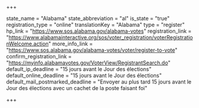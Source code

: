 +++

state_name = "Alabama"
state_abbreviation = "al"
is_state = "true"
registration_type = "online"
translationKey = "Alabama"
type = "register"
hp_link = "https://www.sos.alabama.gov/alabama-votes"
registration_link = "https://www.alabamainteractive.org/sos/voter_registration/voterRegistrationWelcome.action"
more_info_link = "https://www.sos.alabama.gov/alabama-votes/voter/register-to-vote"
confirm_registration_link = "https://myinfo.alabamavotes.gov/VoterView/RegistrantSearch.do"
default_ip_deadline = "15 jours avant le Jour des élections"
default_online_deadline = "15 jours avant le Jour des élections"
default_mail_postmarked_deadline = "Envoyer au plus tard 15 jours avant le Jour des élections avec un cachet de la poste faisant foi"

+++